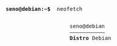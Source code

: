 <pre>

<strong>seno@debian:~$ </strong> neofetch

<pre>
                    seno@debian
                    ———————————
                    <strong>Distro </strong>Debian

<pre>
